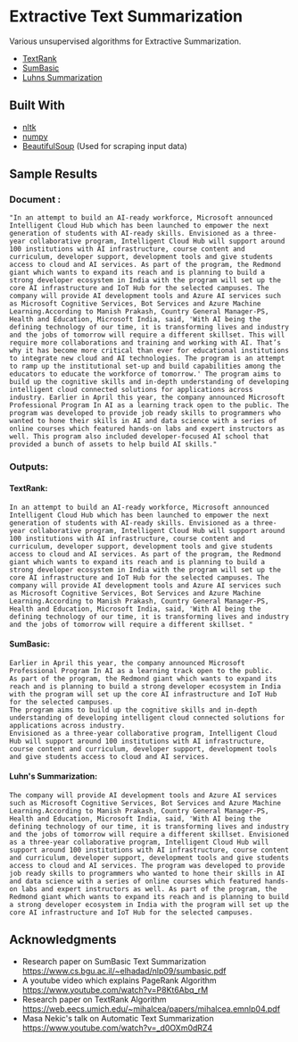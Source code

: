 # Extractive Text Summarization

Various  unsupervised algorithms for Extractive Summarization. <br />
* [TextRank](Text_Rank_.ipynb)  <br />
* [SumBasic](SumBasic.ipynb) <br />
* [Luhns Summarization](luhn_sum.py)  <br />


## Built With

* [nltk](https://www.nltk.org/)
* [numpy](https://numpy.org/)
* [BeautifulSoup](https://www.crummy.com/software/BeautifulSoup/bs4/doc/) (Used for scraping input data)

## Sample Results

###  **Document :**

	"In an attempt to build an AI-ready workforce, Microsoft announced Intelligent Cloud Hub which has been launched to empower the next generation of students with AI-ready skills. Envisioned as a three-year collaborative program, Intelligent Cloud Hub will support around 100 institutions with AI infrastructure, course content and curriculum, developer support, development tools and give students access to cloud and AI services. As part of the program, the Redmond giant which wants to expand its reach and is planning to build a strong developer ecosystem in India with the program will set up the core AI infrastructure and IoT Hub for the selected campuses. The company will provide AI development tools and Azure AI services such as Microsoft Cognitive Services, Bot Services and Azure Machine Learning.According to Manish Prakash, Country General Manager-PS, Health and Education, Microsoft India, said, 'With AI being the defining technology of our time, it is transforming lives and industry and the jobs of tomorrow will require a different skillset. This will require more collaborations and training and working with AI. That’s why it has become more critical than ever for educational institutions to integrate new cloud and AI technologies. The program is an attempt to ramp up the institutional set-up and build capabilities among the educators to educate the workforce of tomorrow.' The program aims to build up the cognitive skills and in-depth understanding of developing intelligent cloud connected solutions for applications across industry. Earlier in April this year, the company announced Microsoft Professional Program In AI as a learning track open to the public. The program was developed to provide job ready skills to programmers who wanted to hone their skills in AI and data science with a series of online courses which featured hands-on labs and expert instructors as well. This program also included developer-focused AI school that provided a bunch of assets to help build AI skills."

### Outputs:

#### TextRank:

	In an attempt to build an AI-ready workforce, Microsoft announced Intelligent Cloud Hub which has been launched to empower the next generation of students with AI-ready skills. Envisioned as a three-year collaborative program, Intelligent Cloud Hub will support around 100 institutions with AI infrastructure, course content and curriculum, developer support, development tools and give students access to cloud and AI services. As part of the program, the Redmond giant which wants to expand its reach and is planning to build a strong developer ecosystem in India with the program will set up the core AI infrastructure and IoT Hub for the selected campuses. The company will provide AI development tools and Azure AI services such as Microsoft Cognitive Services, Bot Services and Azure Machine Learning.According to Manish Prakash, Country General Manager-PS, Health and Education, Microsoft India, said, 'With AI being the defining technology of our time, it is transforming lives and industry and the jobs of tomorrow will require a different skillset. "

#### SumBasic:

	Earlier in April this year, the company announced Microsoft Professional Program In AI as a learning track open to the public.
	As part of the program, the Redmond giant which wants to expand its reach and is planning to build a strong developer ecosystem in India with the program will set up the core AI infrastructure and IoT Hub for the selected campuses.
	The program aims to build up the cognitive skills and in-depth understanding of developing intelligent cloud connected solutions for applications across industry.
	Envisioned as a three-year collaborative program, Intelligent Cloud Hub will support around 100 institutions with AI infrastructure, course content and curriculum, developer support, development tools and give students access to cloud and AI services.

#### Luhn's Summarization:
	The company will provide AI development tools and Azure AI services such as Microsoft Cognitive Services, Bot Services and Azure Machine Learning.According to Manish Prakash, Country General Manager-PS, Health and Education, Microsoft India, said, 'With AI being the defining technology of our time, it is transforming lives and industry and the jobs of tomorrow will require a different skillset. Envisioned as a three-year collaborative program, Intelligent Cloud Hub will support around 100 institutions with AI infrastructure, course content and curriculum, developer support, development tools and give students access to cloud and AI services. The program was developed to provide job ready skills to programmers who wanted to hone their skills in AI and data science with a series of online courses which featured hands-on labs and expert instructors as well. As part of the program, the Redmond giant which wants to expand its reach and is planning to build a strong developer ecosystem in India with the program will set up the core AI infrastructure and IoT Hub for the selected campuses. 


## Acknowledgments

* Research paper on SumBasic Text Summarization https://www.cs.bgu.ac.il/~elhadad/nlp09/sumbasic.pdf 
* A youtube video which explains PageRank Algorithm https://www.youtube.com/watch?v=P8Kt6Abq_rM
* Research paper on TextRank Algorithm https://web.eecs.umich.edu/~mihalcea/papers/mihalcea.emnlp04.pdf
* Masa Nekic's talk on Automatic Text Summarization https://www.youtube.com/watch?v=_d0OXm0dRZ4
